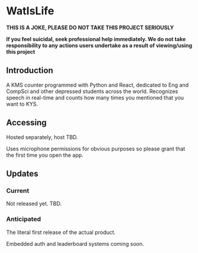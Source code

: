 # WatIsLife

**THIS IS A JOKE, PLEASE DO NOT TAKE THIS PROJECT SERIOUSLY**

**If you feel suicidal, seek professional help immediately. We do not take responsibility to any actions users undertake as a result of viewing/using this project**

## Introduction

A KMS counter programmed with Python and React, dedicated to Eng and CompSci and other depressed students across the world. 
Recognizes speech in real-time and counts how many times you mentioned that you want to KYS.

## Accessing

Hosted separately, host TBD.

Uses microphone permissions for obvious purposes so please grant that the first time you open the app.

## Updates

### Current

Not released yet. TBD.

### Anticipated

The literal first release of the actual product.

Embedded auth and leaderboard systems coming soon.
